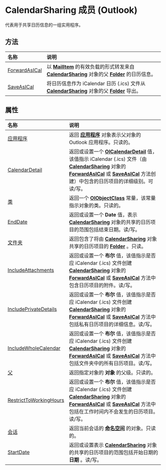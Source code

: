 
# CalendarSharing 成员 (Outlook)


代表用于共享日历信息的一组实用程序。


## 方法



|**名称**|**说明**|
|:-----|:-----|
|[ForwardAsICal](b796a573-784b-6725-535e-fd156a3f233c.md)|以  **[MailItem](14197346-05d2-0250-fa4c-4a6b07daf25f.md)** 的有效负载的形式转发来自 **[CalendarSharing](37a8a15e-51c2-b1a0-7db6-cf2a1f4e8405.md)** 对象的父 **[Folder](3cf6cda8-6d70-666e-2643-9d9c5b9cacfc.md)** 的日历信息。|
|[SaveAsICal](2314f751-77c5-9b95-05fb-c3075f512508.md)|将日历信息作为 iCalendar 日历 (.ics) 文件从  **[CalendarSharing](37a8a15e-51c2-b1a0-7db6-cf2a1f4e8405.md)** 对象的父 **[Folder](3cf6cda8-6d70-666e-2643-9d9c5b9cacfc.md)** 导出。|

## 属性



|**名称**|**说明**|
|:-----|:-----|
|[应用程序](79e3b412-dd45-d1c4-5338-7b7af4025df9.md)|返回 **[应用程序](797003e7-ecd1-eccb-eaaf-32d6ddde8348.md)** 对象表示父对象的 Outlook 应用程序。只读的。|
|[CalendarDetail](f3f0ba8d-23db-505f-58c4-6e3a33a468e7.md)|返回或设置一个  **[OlCalendarDetail](7ad41002-490e-824c-ff63-83a164218839.md)** 值，该值指示 iCalendar (.ics) 文件（由 **[CalendarSharing](37a8a15e-51c2-b1a0-7db6-cf2a1f4e8405.md)** 对象的 **[ForwardAsICal](b796a573-784b-6725-535e-fd156a3f233c.md)** 或 **[SaveAsICal](2314f751-77c5-9b95-05fb-c3075f512508.md)** 方法创建）中包含的日历项目的详细级别。可读/写。|
|[类](ea4235e0-803b-e8aa-a6e1-7200178776b9.md)|返回一个 **[OlObjectClass](33d724b3-df3c-2a7f-a80f-93b66d96f588.md)** 常量，该常量指示对象的类。只读的。|
|[EndDate](89358c71-7805-7acc-5afb-2ba7b592f9f2.md)|返回或设置一个 **Date** 值，表示 **[CalendarSharing](37a8a15e-51c2-b1a0-7db6-cf2a1f4e8405.md)** 对象的共享的日历项目的范围包括结束日期。读/写。|
|[文件夹](5da2c83b-873a-43fe-7175-5d78c76a909a.md)|返回包含了将由  **[CalendarSharing](37a8a15e-51c2-b1a0-7db6-cf2a1f4e8405.md)** 对象共享的日历项目的 **[Folder](3cf6cda8-6d70-666e-2643-9d9c5b9cacfc.md)** 。只读。|
|[IncludeAttachments](504bba9e-009f-986f-070e-ff73ce82ea03.md)|返回或设置一个 **布尔** 值，该值指示是否应 iCalendar (.ics) 文件创建 **[CalendarSharing](37a8a15e-51c2-b1a0-7db6-cf2a1f4e8405.md)** 对象的 **[ForwardAsICal](b796a573-784b-6725-535e-fd156a3f233c.md)** 或 **[SaveAsICal](2314f751-77c5-9b95-05fb-c3075f512508.md)** 方法中包含日历项目的附件。读/写。|
|[IncludePrivateDetails](a7c52e33-fe2a-b89a-9102-da2baf937e37.md)|返回或设置一个 **布尔** 值，该值指示是否应 iCalendar (.ics) 文件创建 **[CalendarSharing](37a8a15e-51c2-b1a0-7db6-cf2a1f4e8405.md)** 对象的 **[ForwardAsICal](b796a573-784b-6725-535e-fd156a3f233c.md)** 或 **[SaveAsICal](2314f751-77c5-9b95-05fb-c3075f512508.md)** 方法中包括私有日历项目的详细信息。读/写。|
|[IncludeWholeCalendar](6cb75f0e-afb9-48fc-5b96-9f64a3b2ed6f.md)|返回或设置一个 **布尔** 值，该值指示是否应 iCalendar (.ics) 文件创建 **[CalendarSharing](37a8a15e-51c2-b1a0-7db6-cf2a1f4e8405.md)** 对象的 **[ForwardAsICal](b796a573-784b-6725-535e-fd156a3f233c.md)** 或 **[SaveAsICal](2314f751-77c5-9b95-05fb-c3075f512508.md)** 方法中包括文件夹中的所有日历项目。读/写。|
|[父](fdf9e33e-1045-73cf-738a-cef000cabc68.md)|返回指定对象的 **对象** 的父级。只读的。|
|[RestrictToWorkingHours](2d655c66-fd3e-0b82-41b2-798d408f6531.md)|返回或设置一个 **布尔** 值，该值指示是否应 iCalendar (.ics) 文件创建 **[CalendarSharing](37a8a15e-51c2-b1a0-7db6-cf2a1f4e8405.md)** 对象的 **[ForwardAsICal](b796a573-784b-6725-535e-fd156a3f233c.md)** 或 **[SaveAsICal](2314f751-77c5-9b95-05fb-c3075f512508.md)** 方法中包括在工作时间内不会发生的日历项目。读/写。|
|[会话](5a20615c-7639-8009-2fdf-86b28ba591ba.md)|返回当前会话的 **[命名空间](f0dcaa19-07f5-5d42-a3bf-2e42b7885644.md)** 的对象。只读的。|
|[StartDate](218654d9-ab4c-9f3b-cb47-3c006eed710d.md)|返回或设置表示 **[CalendarSharing](37a8a15e-51c2-b1a0-7db6-cf2a1f4e8405.md)** 对象的共享的日历项目的范围包括开始日期的 **日期** 。读/写。|
